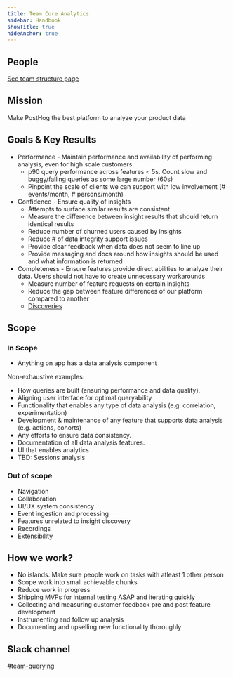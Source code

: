 ```yaml
---
title: Team Core Analytics
sidebar: Handbook
showTitle: true
hideAnchor: true
---
```


## People

[See team structure page](/handbook/people/team-structure/team-structure)

## Mission

Make PostHog the best platform to analyze your product data
## Goals & Key Results

- Performance - Maintain performance and availability of performing analysis, even for high scale customers.
    - p90 query performance across features < 5s. Count slow and buggy/failing queries as some large number (60s)
    - Pinpoint the scale of clients we can support with low involvement (# events/month, # persons/month)
- Confidence - Ensure quality of insights
    - Attempts to surface similar results are consistent
    - Measure the difference between insight results that should return identical results
    - Reduce number of churned users caused by insights
    - Reduce # of data integrity support issues 
    - Provide clear feedback when data does not seem to line up
    - Provide messaging and docs around how insights should be used and what information is returned
- Completeness - Ensure features provide direct abilities to analyze their data. Users should not have to create unnecessary workarounds
    - Measure number of feature requests on certain insights
    - Reduce the gap between feature differences of our platform compared to another
    - [Discoveries](https://app.posthog.com/insights/O4R-Frza?events=%5B%5D&actions=%5B%7B%22id%22%3A%2210784%22%2C%22math%22%3A%22total%22%2C%22name%22%3A%22Discoveries%22%2C%22type%22%3A%22actions%22%2C%22order%22%3A0%7D%5D&display=ActionsLineGraph&insight=TRENDS&interval=week&date_from=-90d&new_entity=%5B%5D&properties=%5B%5D&breakdown_type&filter_test_accounts=true#fromDashboard=20464)
## Scope

### In Scope
- Anything on app has a data analysis component

Non-exhaustive examples:
- How queries are built (ensuring performance and data quality).
- Aligning user interface for optimal queryability 
- Functionality that enables any type of data analysis (e.g. correlation, experimentation)
- Development & maintenance of any feature that supports data analysis (e.g. actions, cohorts)
- Any efforts to ensure data consistency.
- Documentation of all data analysis features.
- UI that enables analytics
- TBD: Sessions analysis
### Out of scope
- Navigation
- Collaboration
- UI/UX system consistency
- Event ingestion and processing
- Features unrelated to insight discovery
- Recordings
- Extensibility

## How we work?
- No islands. Make sure people work on tasks with atleast 1 other person
- Scope work into small achievable chunks
- Reduce work in progress
- Shipping MVPs for internal testing ASAP and iterating quickly
- Collecting and measuring customer feedback pre and post feature development
- Instrumenting and follow up analysis
- Documenting and upselling new functionality thoroughly

## Slack channel

[#team-querying](https://posthog.slack.com/messages/team-querying)
